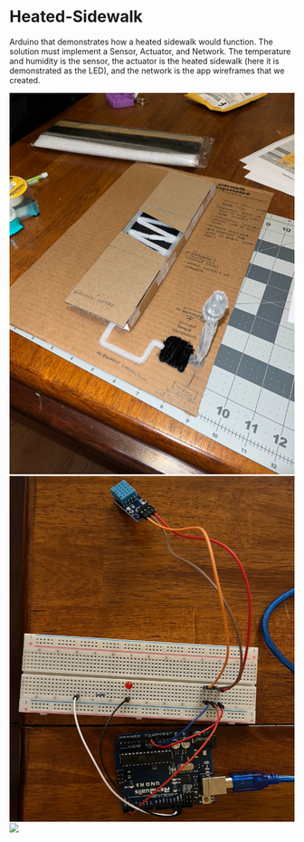 # Heated-Sidewalk
Arduino that demonstrates how a heated sidewalk would function. The solution must implement a Sensor, Actuator, and Network. The temperature and humidity is the sensor, the actuator is the heated sidewalk (here it is demonstrated as the LED), and the network is the app wireframes that we created.

![](HeatedSidewalkPrototpye.png)
![](ArduinoTempBoard.png)
![](HeatSidewalkDemo.gif)
